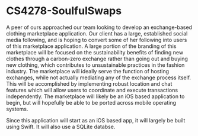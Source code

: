 # CS4278-SoulfulSwaps

A peer of ours approached our team looking to develop an exchange-based clothing marketplace application. Our client has a large, established social media following, and is hoping to convert some of her following into users of this marketplace application. A large portion of the branding of this marketplace will be focused on the sustainability benefits of finding new clothes through a carbon-zero exchange rather than going out and buying new clothing, which contributes to unsustainable practices in the fashion industry. The marketplace will ideally serve the function of hosting exchanges, while not actually mediating any of the exchange process itself. This will be accomplished by implementing robust location and chat features which will allow users to coordinate and execute transactions independently. The marketplace will likely be an iOS based application to begin, but will hopefully be able to be ported across mobile operating systems.

Since this application will start as an iOS based app, it will largely be built using Swift. It will also use a SQLite databse. 
